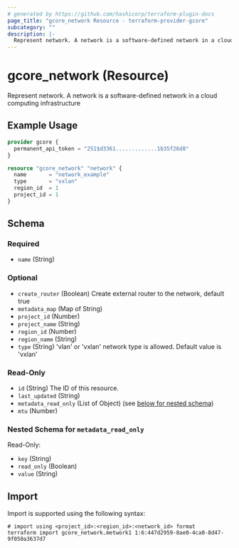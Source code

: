 ```yaml
---
# generated by https://github.com/hashicorp/terraform-plugin-docs
page_title: "gcore_network Resource - terraform-provider-gcore"
subcategory: ""
description: |-
  Represent network. A network is a software-defined network in a cloud computing infrastructure
---
```


# gcore_network (Resource)

Represent network. A network is a software-defined network in a cloud computing infrastructure

## Example Usage

```terraform
provider gcore {
  permanent_api_token = "251$d3361.............1b35f26d8"
}

resource "gcore_network" "network" {
  name       = "network_example"
  type       = "vxlan"
  region_id  = 1
  project_id = 1
}
```

<!-- schema generated by tfplugindocs -->
## Schema

### Required

- `name` (String)

### Optional

- `create_router` (Boolean) Create external router to the network, default true
- `metadata_map` (Map of String)
- `project_id` (Number)
- `project_name` (String)
- `region_id` (Number)
- `region_name` (String)
- `type` (String) 'vlan' or 'vxlan' network type is allowed. Default value is 'vxlan'

### Read-Only

- `id` (String) The ID of this resource.
- `last_updated` (String)
- `metadata_read_only` (List of Object) (see [below for nested schema](#nestedatt--metadata_read_only))
- `mtu` (Number)

<a id="nestedatt--metadata_read_only"></a>
### Nested Schema for `metadata_read_only`

Read-Only:

- `key` (String)
- `read_only` (Boolean)
- `value` (String)

## Import

Import is supported using the following syntax:

```shell
# import using <project_id>:<region_id>:<network_id> format
terraform import gcore_network.metwork1 1:6:447d2959-8ae0-4ca0-8d47-9f050a3637d7
```
